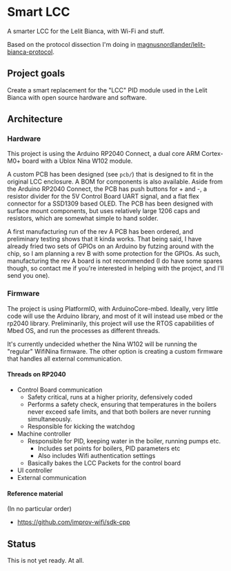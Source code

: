 # Smart LCC

A smarter LCC for the Lelit Bianca, with Wi-Fi and stuff.

Based on the protocol dissection I'm doing in [magnusnordlander/lelit-bianca-protocol](https://github.com/magnusnordlander/lelit-bianca-protocol).

## Project goals

Create a smart replacement for the "LCC" PID module used in the Lelit Bianca with open source hardware and software.

## Architecture

### Hardware
This project is using the Arduino RP2040 Connect, a dual core ARM Cortex-M0+ board with a Ublox Nina W102 module.

A custom PCB has been designed (see `pcb/`) that is designed to fit in the original LCC enclosure. A BOM for components is also available. Aside from the Arduino RP2040 Connect, the PCB has push buttons for + and -, a resistor divider for the 5V Control Board UART signal, and a flat flex connector for a SSD1309 based OLED. The PCB has been designed with surface mount components, but uses relatively large 1206 caps and resistors, which are somewhat simple to hand solder.

A first manufacturing run of the rev A PCB has been ordered, and preliminary testing shows that it kinda works. That being said, I have already fried two sets of GPIOs on an Arduino by futzing around with the chip, so I am planning a rev B with some protection for the GPIOs. As such, manufacturing the rev A board is not recommended (I do have some spares though, so contact me if you're interested in helping with the project, and I'll send you one).

### Firmware
The project is using PlatformIO, with ArduinoCore-mbed. Ideally, very little code will use the Arduino library, and most of it will instead use mbed or the rp2040 library. Preliminarily, this project will use the RTOS capabilities of Mbed OS, and run the processes as different threads.

It's currently undecided whether the Nina W102 will be running the "regular" WifiNina firmware. The other option is creating a custom firmware that handles all external communication. 

#### Threads on RP2040
* Control Board communication
  * Safety critical, runs at a higher priority, defensively coded
  * Performs a safety check, ensuring that temperatures in the boilers never exceed safe limits, and that both boilers are never running simultaneously.
  * Responsible for kicking the watchdog
* Machine controller
  * Responsible for PID, keeping water in the boiler, running pumps etc.
    * Includes set points for boilers, PID parameters etc
    * Also includes Wifi authentication settings
  * Basically bakes the LCC Packets for the control board
* UI controller
* External communication

#### Reference material
(In no particular order)

* https://github.com/improv-wifi/sdk-cpp

## Status

This is not yet ready. At all.
